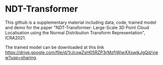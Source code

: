 # NDT-Transformer
This github is a supplementary material including data, code, trained model and demo for the paper "NDT-Transformer: Large-Scale 3D Point Cloud Localisation using the Normal Distribution Transform Representation", ICRA2021.

The trained model can be downloaded at this link https://drive.google.com/file/d/1rJcswZsH05RZP3rMzfjWiwXXswikJgQd/view?usp=sharing.
